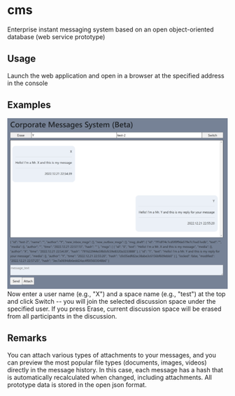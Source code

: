 # cms
 Enterprise instant messaging system based on an open object-oriented database (web service prototype)

 ## Usage
 Launch the web application and open in a browser at the specified address in the console

 ## Examples
 ![GUI](/images/cms_1.png)
 Now enter a user name (e.g., "X") and a space name (e.g., "test") at the top and click Switch -- you will join the selected discussion space under the specified user. If you press Erase, current discussion space will be erased from all participants in the discussion.

 ## Remarks
 You can attach various types of attachments to your messages, and you can preview the most popular file types (documents, images, videos) directly in the message history. In this case, each message has a hash that is automatically recalculated when changed, including attachments. All prototype data is stored in the open json format.
